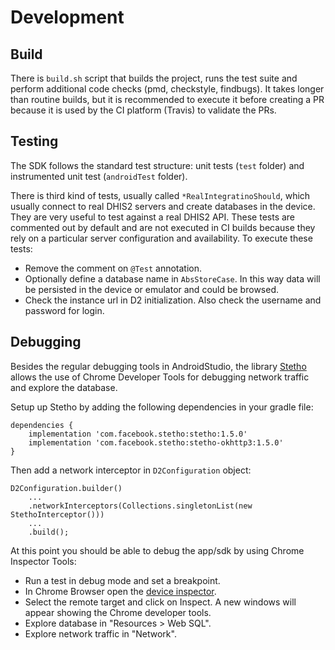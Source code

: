 # Development

<!--DHIS2-SECTION-ID:development-->

## Build

There is `build.sh` script that builds the project, runs the test suite and perform additional code checks (pmd, checkstyle, findbugs). It takes longer than routine builds, but it is recommended to execute it before creating a PR because it is used by the CI platform (Travis) to validate the PRs.

## Testing

The SDK follows the standard test structure: unit tests (`test` folder) and instrumented unit test (`androidTest` folder).

There is third kind of tests, usually called `*RealIntegratinoShould`, which usually connect to real DHIS2 servers and create databases in the device. They are very useful to test against a real DHIS2 API. These tests are commented out by default and are not executed in CI builds because they rely on a particular server configuration and availability. To execute these tests:

- Remove the comment on `@Test` annotation.
- Optionally define a database name in `AbsStoreCase`. In this way data will be persisted in the device or emulator and could be browsed.
- Check the instance url in D2 initialization. Also check the username and password for login.

## Debugging

Besides the regular debugging tools in AndroidStudio, the library [Stetho](http://facebook.github.io/stetho/) allows the use of Chrome Developer Tools for debugging network traffic and explore the database.

Setup up Stetho by adding the following dependencies in your gradle file:

```
dependencies {
    implementation 'com.facebook.stetho:stetho:1.5.0'
    implementation 'com.facebook.stetho:stetho-okhttp3:1.5.0'
}
```

Then add a network interceptor in `D2Configuration` object:

```
D2Configuration.builder()
    ...
    .networkInterceptors(Collections.singletonList(new StethoInterceptor()))
    ...
    .build();
```

At this point you should be able to debug the app/sdk by using Chrome Inspector Tools:

- Run a test in debug mode and set a breakpoint.
- In Chrome Browser open the [device inspector](chrome://inspect/devices#devices).
- Select the remote target and click on Inspect. A new windows will appear showing the Chrome developer tools.
- Explore database in "Resources > Web SQL".
- Explore network traffic in "Network".
